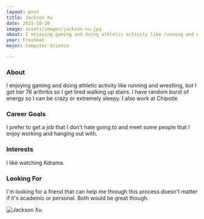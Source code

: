 ```yaml
---
layout: post
title: Jackson Xu 
date: 2021-10-20
image: assets/images/jackson-xu.jpg
about: I enjoying gaming and doing athletic activity like running and wrestling, but I got tier 76 arthritis so I get tired walking up stairs. I have random burst of energy so I can be crazy or extremely sleepy. I also work at Chipotle
year: Freshman
major: Computer Science

---
```


### About

I enjoying gaming and doing athletic activity like running and wrestling, but I got tier 76 arthritis so I get tired walking up stairs. I have random burst of energy so I can be crazy or extremely sleepy. I also work at Chipotle

### Career Goals

I prefer to get a job that I don't hate going to and meet some people that I enjoy working and hanging out with. 

### Interests

I like watching Kdrama. 

### Looking For

I'm looking for a friend that can help me through this process doesn't matter if it's academic or personal. Both would be great though. 

<div class="text-center my-5">
    <img src="{ ../jackson-xu.jpg | absolute_url }" alt="Jackson Xu" class="rounded post-img" />
</div>
